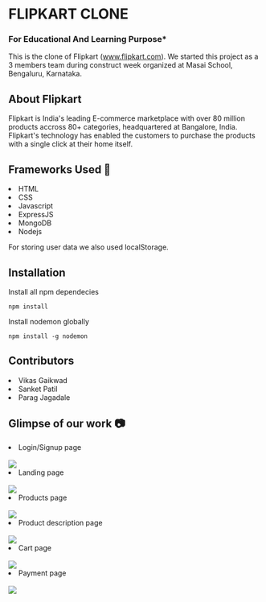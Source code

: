 # FLIPKART CLONE

### For Educational And Learning Purpose*

This is the clone of Flipkart (www.flipkart.com). We started this project as a 3 members team during construct week organized at Masai School, Bengaluru, Karnataka.

## About Flipkart
Flipkart is India's leading E-commerce marketplace with over 80 million products accross 80+ categories, headquartered at Bangalore, India. Flipkart's technology has enabled the customers to purchase the products with a single click at their home itself.

## Frameworks Used 🌟
<li>HTML</li>
<li>CSS</li>
<li>Javascript</li>
<li>ExpressJS</li>
<li>MongoDB</li>
<li>Nodejs</li>

For storing user data we also used localStorage.



## Installation

Install all npm dependecies

```console
npm install
```

Install nodemon globally

```console
npm install -g nodemon
```

## Contributors
<li>Vikas Gaikwad</li>
<li>Sanket Patil</li>
<li>Parag Jagadale</li>

## Glimpse of our work 📷
<li>Login/Signup page</li>
<br>
<img src="http://qatechhub.com/wp-content/uploads/2017/04/Flipkart_login_page.png"></img>
<li>Landing page</li>
<br>
<img src="https://i.pinimg.com/564x/fe/32/db/fe32db0192a7056354f16292154e65b2.jpg"></img>
<li>Products page</li>
<br>
<img src="https://i.pinimg.com/564x/d8/f5/ff/d8f5ff3e8e2276a96dd3d88daa5aafea.jpg"></img>
<li>Product description page</li>
<br>
<img src="https://i.pinimg.com/564x/33/a0/e8/33a0e8c66de194d372b250a92a8c9780.jpg"></img>
<li>Cart page</li>
<br>
<img src="https://i.pinimg.com/564x/e0/75/2d/e0752dea0aafbf903bd62967f7487ef0.jpg"></img>
<li>Payment page</li>
<br>
<img src="https://i.pinimg.com/564x/17/da/d9/17dad9a333b9b5cc75fb0fc072e9e8f9.jpg"></img>
